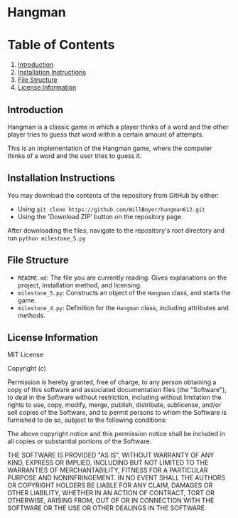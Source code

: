 # Hangman

# Table of Contents
1. [Introduction](#introduction)
2. [Installation Instructions](#installation-instructions)
3. [File Structure](#file-structure)
4. [License Information](#license-information)


## Introduction
Hangman is a classic game in which a player thinks of a word and the other player tries to guess that word within a certain amount of attempts.

This is an implementation of the Hangman game, where the computer thinks of a word and the user tries to guess it.

## Installation Instructions
You may download the contents of the repository from GitHub by either:
- Using `git clone https://github.com/WillBoyer/hangman612.git`
- Using the 'Download ZIP' button on the repository page.

After downloading the files, navigate to the repository's root directory and run
`python milestone_5.py`

## File Structure
- `README.md`: The file you are currently reading. Gives explanations on the project, installation method, and licensing.
- `milestone_5.py`: Constructs an object of the `Hangman` class, and starts the game.
- `milestone_4.py`: Definition for the `Hangman` class, including attributes and methods.

## License Information
MIT License

Copyright (c)

Permission is hereby granted, free of charge, to any person obtaining a copy
of this software and associated documentation files (the "Software"), to deal
in the Software without restriction, including without limitation the rights
to use, copy, modify, merge, publish, distribute, sublicense, and/or sell
copies of the Software, and to permit persons to whom the Software is
furnished to do so, subject to the following conditions:

The above copyright notice and this permission notice shall be included in all
copies or substantial portions of the Software.

THE SOFTWARE IS PROVIDED "AS IS", WITHOUT WARRANTY OF ANY KIND, EXPRESS OR
IMPLIED, INCLUDING BUT NOT LIMITED TO THE WARRANTIES OF MERCHANTABILITY,
FITNESS FOR A PARTICULAR PURPOSE AND NONINFRINGEMENT. IN NO EVENT SHALL THE
AUTHORS OR COPYRIGHT HOLDERS BE LIABLE FOR ANY CLAIM, DAMAGES OR OTHER
LIABILITY, WHETHER IN AN ACTION OF CONTRACT, TORT OR OTHERWISE, ARISING FROM,
OUT OF OR IN CONNECTION WITH THE SOFTWARE OR THE USE OR OTHER DEALINGS IN THE
SOFTWARE.
